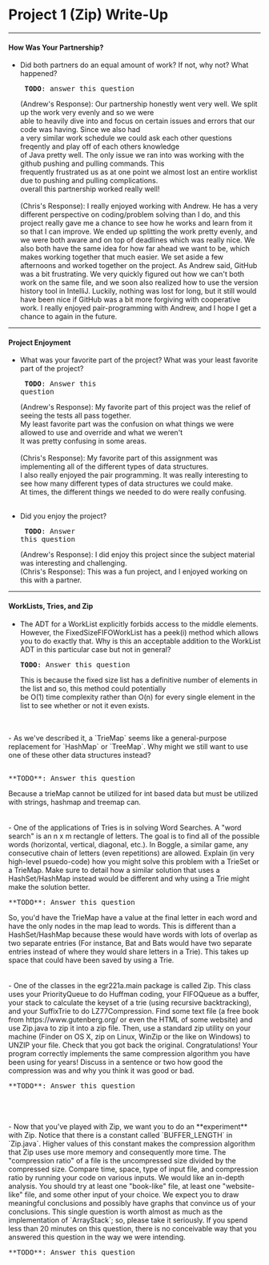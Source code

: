 # Project 1 (Zip) Write-Up #
--------

#### How Was Your Partnership? ####
-   Did both partners do an equal amount of work?  If not, why not?
    What happened?<pre>
**TODO**: answer this question
</pre> (Andrew's Response): Our partnership honestly went very well. We split up the work very evenly and so we were<br>
</pre> able to heavily dive into and focus on certain issues and errors that our code was having. Since we also had<br>
</pre> a very similar work schedule we could ask each other questions freqently and play off of each others knowledge<br>
</pre> of Java pretty well. The only issue we ran into was working with the github pushing and pulling commands. This<br>
</pre> frequently frustrated us as at one point we almost lost an entire worklist due to pushing and pulling complications.<br>
</pre> overall this partnership worked really well!<br>
</pre> <br>
</pre> (Chris's Response): I really enjoyed working with Andrew. He has a very different perspective on coding/problem solving than I do, and
 this project really gave me a chance to see how he works and learn from it so that I can improve. We ended up splitting the work
  pretty evenly, and we were both aware and on top of deadlines which was really nice. We also both have the same idea for how far
  ahead we want to be, which makes working together that much easier. We set aside a few afternoons and worked together on 
  the project. As Andrew said, GitHub was a bit frustrating. We very quickly figured out how we can't both work on the same file, 
  and we soon also realized how to use the version history tool in IntelliJ. Luckily, nothing was lost for long, but it still
  would have been nice if GitHub was a bit more forgiving with cooperative work. I really enjoyed pair-programming with Andrew, 
  and I hope I get a chance to again in the future. <br>
-----

#### Project Enjoyment ####
-   What was your favorite part of the project?  What was your least
    favorite part of the project?<pre>
**TODO**: Answer this question
</pre> (Andrew's Response): My favorite part of this project was the relief of seeing the tests all pass together.<br>
</pre> My least favorite part was the confusion on what things we were allowed to use and override and what we weren't<br>
</pre> It was pretty confusing in some areas.<br>
</pre> <br>
</pre> (Chris's Response): My favorite part of this assignment was implementing all of the different types of data structures.<br>
</pre> I also really enjoyed the pair programming. It was really interesting to see how many different types of data structures we could make.<br>
</pre> At times, the different things we needed to do were really confusing.<br> <br>


-   Did you enjoy the project?<pre>
**TODO**: Answer this question
</pre> (Andrew's Response): I did enjoy this project since the subject material was interesting and challenging.<br>
</pre> (Chris's Response): This was a fun project, and I enjoyed working on this with a partner. <br>

-----

#### WorkLists, Tries, and Zip ####
-   The ADT for a WorkList explicitly forbids access to the middle elements.  However, the FixedSizeFIFOWorkList has a peek(i) method
    which allows you to do exactly that.  Why is this an acceptable addition to the WorkList ADT in this particular case but not in general?<pre>
**TODO**: Answer this question
</pre> This is because the fixed size list has a definitive number of elements in the list and so, this method could potentially<br>
</pre> be O(1) time complexity rather than O(n) for every single element in the list to see whether or not it even exists.<br>
<br>
<br>
-   As we've described it, a `TrieMap` seems like a general-purpose replacement for `HashMap` or `TreeMap`.  Why might we still want to use one
    of these other data structures instead?<pre> 
**TODO**: Answer this question
</pre>Because a trieMap cannot be utilized for int based data but must be utilized with strings, hashmap and treemap can.<br>
<br>
<br>
-   One of the applications of Tries is in solving Word Searches.  A "word search" is an n x m rectangle of letters.  The goal is to find all
    of the possible words (horizontal, vertical, diagonal, etc.).  In Boggle, a similar game, any consecutive chain of letters (even repetitions)
    are allowed.  Explain (in very high-level psuedo-code) how you might solve this problem with a TrieSet or a TrieMap.  Make sure to detail
    how a similar solution that uses a HashSet/HashMap instead would be different and why using a Trie might make the solution better.<pre>
**TODO**: Answer this question
</pre> So, you'd have the TrieMap have a value at the final letter in each word and have the only nodes in the map lead to words. 
This is different than a HashSet/HashMap because these would have words with lots of overlap as two separate entries (For instance, 
Bat and Bats would have two separate entries instead of where they would share letters in a Trie). This takes up space that could
have been saved by using a Trie.<br>
<br>
<br>
-   One of the classes in the egr221a.main package is called Zip.  This class uses your PriorityQueue to do Huffman coding, your FIFOQueue as a buffer,
    your stack to calculate the keyset of a trie (using recursive backtracking), and your SuffixTrie to do LZ77Compression.  Find some text file
    (a free book from https://www.gutenberg.org/ or even the HTML of some website) and use Zip.java to zip it into a zip file.  Then, use a 
    standard zip utility on your machine (Finder on OS X, zip on Linux, WinZip or the like on Windows) to UNZIP your file.  Check that you got back
    the original.  Congratulations!  Your program correctly implements the same compression algorithm you have been using for years!  Discuss in a
    sentence or two how good the compression was and why you think it was good or bad.<pre>
**TODO**: Answer this question
</pre><br>
<br>
<br>
-   Now that you've played with Zip, we want you to do an **experiment** with Zip.  Notice that there is a constant called `BUFFER_LENGTH` in `Zip.java`.
    Higher values of this constant makes the compression algorithm that Zip uses use more memory and consequently more time.  The "compression ratio"
    of a file is the uncompressed size divided by the compressed size.  Compare time, space, type of input file, and compression ratio by running
    your code on various inputs.  We would like an in-depth analysis.  You should try at least one "book-like" file, at least one "website-like" file,
    and some other input of your choice.  We expect you to draw meaningful conclusions and possibly have graphs that convince us of your conclusions.
    This single question is worth almost as much as the implementation of `ArrayStack`; so, please take it seriously.  If you spend less than 20 minutes
    on this question, there is no conceivable way that you answered this question in the way we were intending.<pre>
**TODO**: Answer this question
</pre><br>

